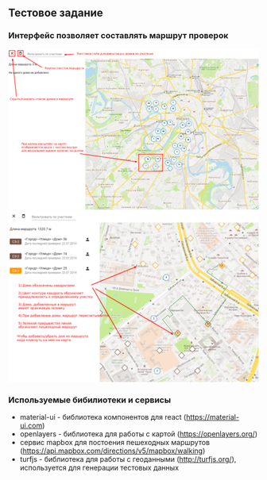 ## Тестовое задание

### Интерфейс позволяет составлять маршрут проверок

![Общий вид интерфейса](doc/interface_1.png?raw=true 'Общий вид интерфейса')
![Работа с картой](doc/interface_2.png?raw=true 'Работа с картой')

### Используемые бибилиотеки и сервисы

- material-ui - библиотека компонентов для react (https://material-ui.com)
- openlayers - библиотека для работы с картой (https://openlayers.org/)
- сервис mapbox для постоения пешеходных маршрутов (https://api.mapbox.com/directions/v5/mapbox/walking)
- turfjs - библиотека для работы с геоданными (http://turfjs.org/), используется для генерации тестовых данных
